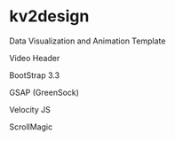 # kv2design
Data Visualization and Animation Template

Video Header

BootStrap 3.3

GSAP (GreenSock)

Velocity JS

ScrollMagic


